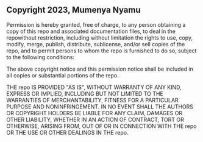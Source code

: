 ## Copyright 2023, Mumenya Nyamu



Permission is hereby granted, free of charge, to any person obtaining a copy of this repo and associated documentation files, to deal in the repowithout restriction, including without limitation the rights to use, copy, modify, merge, publish, distribute, sublicense, and/or sell copies of the repo, and to permit persons to whom the repo is furnished to do so, subject to the following conditions:

The above copyright notice and this permission notice shall be included in all copies or substantial portions of the repo.

THE repo IS PROVIDED "AS IS", WITHOUT WARRANTY OF ANY KIND, EXPRESS OR IMPLIED, INCLUDING BUT NOT LIMITED TO THE WARRANTIES OF MERCHANTABILITY, FITNESS FOR A PARTICULAR PURPOSE AND NONINFRINGEMENT. IN NO EVENT SHALL THE AUTHORS OR COPYRIGHT HOLDERS BE LIABLE FOR ANY CLAIM, DAMAGES OR OTHER LIABILITY, WHETHER IN AN ACTION OF CONTRACT, TORT OR OTHERWISE, ARISING FROM, OUT OF OR IN CONNECTION WITH THE repo OR THE USE OR OTHER DEALINGS IN THE repo.
